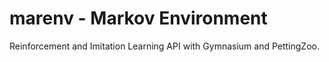 # marenv - Markov Environment

Reinforcement and Imitation Learning API with Gymnasium and PettingZoo.

